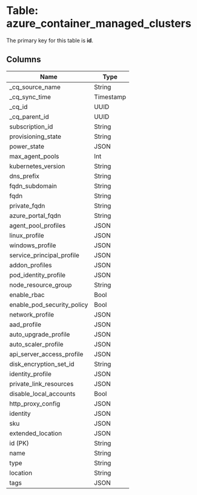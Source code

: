 # Table: azure_container_managed_clusters



The primary key for this table is **id**.


## Columns
| Name          | Type          |
| ------------- | ------------- |
|_cq_source_name|String|
|_cq_sync_time|Timestamp|
|_cq_id|UUID|
|_cq_parent_id|UUID|
|subscription_id|String|
|provisioning_state|String|
|power_state|JSON|
|max_agent_pools|Int|
|kubernetes_version|String|
|dns_prefix|String|
|fqdn_subdomain|String|
|fqdn|String|
|private_fqdn|String|
|azure_portal_fqdn|String|
|agent_pool_profiles|JSON|
|linux_profile|JSON|
|windows_profile|JSON|
|service_principal_profile|JSON|
|addon_profiles|JSON|
|pod_identity_profile|JSON|
|node_resource_group|String|
|enable_rbac|Bool|
|enable_pod_security_policy|Bool|
|network_profile|JSON|
|aad_profile|JSON|
|auto_upgrade_profile|JSON|
|auto_scaler_profile|JSON|
|api_server_access_profile|JSON|
|disk_encryption_set_id|String|
|identity_profile|JSON|
|private_link_resources|JSON|
|disable_local_accounts|Bool|
|http_proxy_config|JSON|
|identity|JSON|
|sku|JSON|
|extended_location|JSON|
|id (PK)|String|
|name|String|
|type|String|
|location|String|
|tags|JSON|